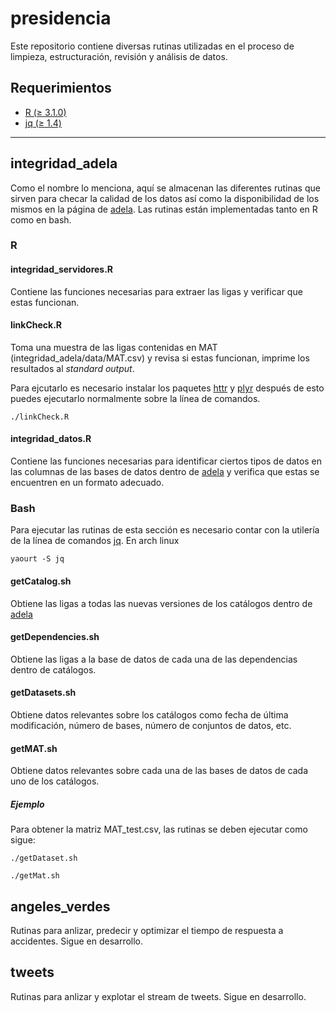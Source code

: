 # presidencia

Este repositorio contiene diversas rutinas utilizadas en el proceso de limpieza, estructuración, revisión y análisis de datos.

## Requerimientos

- [R (≥ 3.1.0)](http://www.r-project.org/)
- [jq (≥ 1.4)](http://stedolan.github.io/jq/download/)

************

## integridad_adela

Como el nombre lo menciona, aquí se almacenan las diferentes rutinas que sirven para checar la calidad de los datos así como la disponibilidad de los mismos en la página de [adela](adela.datos.gob.mx).
Las rutinas están implementadas tanto en R como en bash.

### R

#### integridad_servidores.R

Contiene las funciones necesarias para extraer las ligas y verificar que estas funcionan.

#### linkCheck.R

Toma una muestra de las ligas contenidas en MAT (integridad_adela/data/MAT.csv) y revisa si estas funcionan, 
imprime los resultados al *standard output*.

Para ejcutarlo es necesario instalar los paquetes [httr](http://cran.r-project.org/web/packages/httr/index.html) y [plyr](http://cran.r-project.org/web/packages/plyr/index.html) después de esto puedes ejecutarlo normalmente sobre la línea de comandos.

 <pre><code>./linkCheck.R</code></pre>
  
#### integridad_datos.R

Contiene las funciones necesarias para identificar ciertos tipos de datos en las columnas de las bases de datos dentro de [adela](adela.datos.gob.mx) y verifica que estas se encuentren en un formato adecuado.

### Bash

Para ejecutar las rutinas de esta sección es necesario contar con la utilería de la línea de comandos [jq](stedolan.github.io/jq/). En arch linux
  
<pre><code>yaourt -S jq</code></pre>

#### getCatalog.sh

Obtiene las ligas a todas las nuevas versiones de los catálogos dentro de [adela](adela.datos.gob.mx)

#### getDependencies.sh

Obtiene las ligas a la base de datos de cada una de las dependencias dentro de catálogos.

#### getDatasets.sh

Obtiene datos relevantes sobre los catálogos como fecha de última modificación, número de bases, número de conjuntos de datos, etc.

#### getMAT.sh

Obtiene datos relevantes sobre cada una de las bases de datos de cada uno de los catálogos.

##### Ejemplo

Para obtener la matriz MAT_test.csv, las rutinas se deben ejecutar como sigue:

<pre><code>./getDataset.sh</code></pre>
<pre><code>./getMat.sh</code></pre>

## angeles_verdes

Rutinas para anlizar, predecir y optimizar el tiempo de respuesta a accidentes. Sigue en desarrollo.

## tweets

Rutinas para anlizar y explotar el stream de tweets. Sigue en desarrollo.
